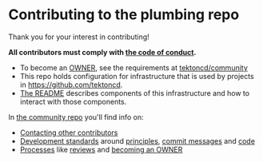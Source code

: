 # Contributing to the plumbing repo

Thank you for your interest in contributing!

**All contributors must comply with
[the code of conduct](./code-of-conduct.md).**

* To become an [OWNER](OWNERS), see the requirements at [tektoncd/community](https://github.com/tektoncd/community/blob/main/org/README.md#requirements)
* This repo holds configuration for infrastructure that is used by projects in
  https://github.com/tektoncd.
* [The README](README.md) describes components of this infrastructure and how to interact
  with those components.

In [the community repo](https://github.com/tektoncd/community) you'll
find info on:

* [Contacting other contributors](https://github.com/tektoncd/community/blob/main/contact.md)
* [Development standards](https://github.com/tektoncd/community/blob/main/standards.md) around
  [principles](https://github.com/tektoncd/community/blob/main/standards.md#principles),
  [commit messages](https://github.com/tektoncd/community/blob/main/standards.md#commit-messages)
  and [code](https://github.com/tektoncd/community/blob/main/standards.md#coding-standards)
* [Processes](https://github.com/tektoncd/community/blob/main/process.md) like
  [reviews](https://github.com/tektoncd/community/blob/main/process/README.md)
  and [becoming an OWNER](https://github.com/tektoncd/community/blob/main/process/contributor-ladder.md)
